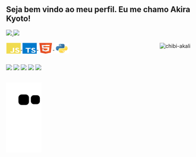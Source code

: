 ## Seja bem vindo ao meu perfil. Eu me chamo Akira Kyoto!
 <div>
  <a href="https://github.com/akirakyoto">
  <img height="180em" src="https://github-readme-stats.vercel.app/api?username=akirakyoto&show_icons=true&theme=dark&include_all_commits=true&count_private=true"/>
  <img height="180em" src="https://github-readme-stats.vercel.app/api/top-langs/?username=akirakyoto&layout=compact&langs_count=7&theme=dark"/>
</div>
<div style="display: inline_block"><br>
  <img align="center" alt="js-icon" height="30" width="40" src="https://raw.githubusercontent.com/devicons/devicon/master/icons/javascript/javascript-plain.svg">
  <img align="center" alt="ts-icon" height="30" width="40" src="https://raw.githubusercontent.com/devicons/devicon/master/icons/typescript/typescript-plain.svg">
  <img align="center" alt="html-icon" height="30" width="40" src="https://raw.githubusercontent.com/devicons/devicon/master/icons/html5/html5-original.svg">
  <img align="center" alt="python-icon" height="30" width="40" src="https://raw.githubusercontent.com/devicons/devicon/master/icons/python/python-original.svg">
  <img align="right" alt="chibi-akali" src="https://media.discordapp.net/attachments/717527957589196893/886150089981198347/6cc00a42dd0a7a6e6b39abf170f1fe44.png">
</div>
  
  ##
 
<div> 
  <a href="https://www.instagram.com/akjaum" target="_blank"><img src="https://img.shields.io/badge/-Instagram-%23E4405F?style=for-the-badge&logo=instagram&logoColor=white" target="_blank"></a>
 	<a href="https://www.twitch.tv/akjaum" target="_blank"><img src="https://img.shields.io/badge/Twitch-9146FF?style=for-the-badge&logo=twitch&logoColor=white" target="_blank"></a>
 <a href="https://discord.gg/rF7XT3GjtB" target="_blank"><img src="https://img.shields.io/badge/Discord-7289DA?style=for-the-badge&logo=discord&logoColor=white" target="_blank"></a> 
  <a href = "https://twitter.com/AkJaum"><img src="https://img.shields.io/badge/Twitter-1DA1F2?style=for-the-badge&logo=twitter&logoColor=white" target="_blank"></a>
  <a href="https://www.linkedin.com/in/rafaella-ballerini-45875016a" target="_blank"><img src="https://img.shields.io/badge/-LinkedIn-%230077B5?style=for-the-badge&logo=linkedin&logoColor=white" target="_blank"></a>
  
  ##
 
  ![Snake animation](https://github.com/akirakyoto/akirakyoto/blob/output/github-contribution-grid-snake.svg)
 
</div>
